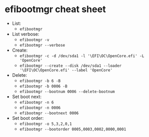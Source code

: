 # efibootmgr cheat sheet

 - List:
   - `efibootmgr`
 - List verbose:
   - `efibootmgr -v`
   - `efibootmgr --verbose`
 - Create:
   - `efibootmgr -c -d /dev/sda1 -l '\EFI\OC\OpenCore.efi' -L 'OpenCore'`
   - `efibootmgr --create --disk /dev/sda1 --loader '\EFI\OC\OpenCore.efi' --label 'OpenCore'`
 - Delete:
    - `efibootmgr -b 6 -B`
    - `efibootmgr -b 0006 -B`
    - `efibootmgr --bootnum 0006 --delete-bootnum`
 - Set boot next:
    - `efibootmgr -n 6`
    - `efibootmgr -n 0006`
    - `efibootmgr --bootnext 0006`
 - Set boot order:
    - `efibootmgr -o 5,3,2,0,1`
    - `efibootmgr --bootorder 0005,0003,0002,0000,0001`

